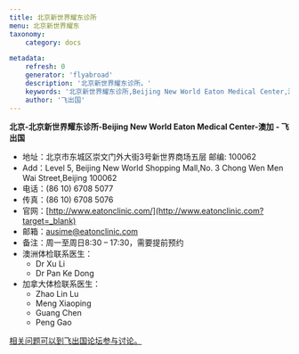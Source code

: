 ```yaml
---
title: 北京新世界耀东诊所
menu: 北京新世界耀东
taxonomy:
    category: docs

metadata:
    refresh: 0
    generator: 'flyabroad'
    description: '北京新世界耀东诊所。'
    keywords: '北京新世界耀东诊所,Beijing New World Eaton Medical Center,澳加'
    author: '飞出国'
---
```


**北京-北京新世界耀东诊所-Beijing New World Eaton Medical Center-澳加 - 飞出国**

- 地址：北京市东城区崇文门外大街3号新世界商场五层 邮编: 100062
- Add：Level 5, Beijing New World Shopping Mall,No. 3 Chong Wen Men Wai Street,Beijing 100062
- 电话：(86 10) 6708 5077
- 传真：(86 10) 6708 5076
- 官网：[http://www.eatonclinic.com/](http://www.eatonclinic.com?target=_blank)
- 邮箱：ausime@eatonclinic.com
- 备注：周一至周日8:30 – 17:30，需要提前预约
- 澳洲体检联系医生：
	- Dr Xu Li
	- Dr Pan Ke Dong
- 加拿大体检联系医生：
	- Zhao Lin Lu 
	- Meng Xiaoping
	- Guang Chen 
	- Peng Gao 


[相关问题可以到飞出国论坛参与讨论。](http://bbs.fcgvisa.com/t/3314?target=_blank)